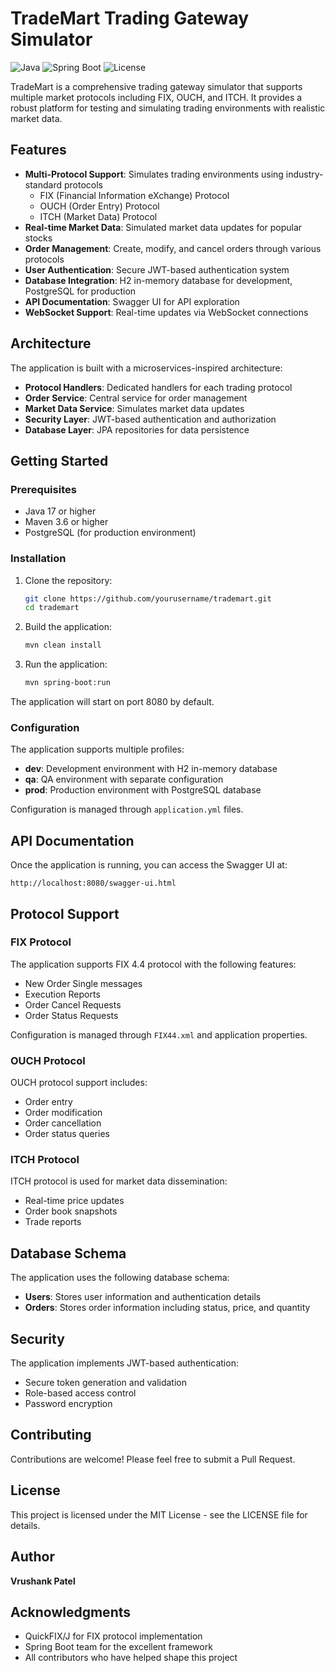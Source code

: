 # TradeMart Trading Gateway Simulator

![Java](https://img.shields.io/badge/Java-17-red.svg)
![Spring Boot](https://img.shields.io/badge/Spring%20Boot-3.2-blue.svg)
![License](https://img.shields.io/badge/License-MIT-green.svg)

TradeMart is a comprehensive trading gateway simulator that supports multiple market protocols including FIX, OUCH, and ITCH. It provides a robust platform for testing and simulating trading environments with realistic market data.

## Features

- **Multi-Protocol Support**: Simulates trading environments using industry-standard protocols
  - FIX (Financial Information eXchange) Protocol
  - OUCH (Order Entry) Protocol
  - ITCH (Market Data) Protocol
- **Real-time Market Data**: Simulated market data updates for popular stocks
- **Order Management**: Create, modify, and cancel orders through various protocols
- **User Authentication**: Secure JWT-based authentication system
- **Database Integration**: H2 in-memory database for development, PostgreSQL for production
- **API Documentation**: Swagger UI for API exploration
- **WebSocket Support**: Real-time updates via WebSocket connections

## Architecture

The application is built with a microservices-inspired architecture:

- **Protocol Handlers**: Dedicated handlers for each trading protocol
- **Order Service**: Central service for order management
- **Market Data Service**: Simulates market data updates
- **Security Layer**: JWT-based authentication and authorization
- **Database Layer**: JPA repositories for data persistence

## Getting Started

### Prerequisites

- Java 17 or higher
- Maven 3.6 or higher
- PostgreSQL (for production environment)

### Installation

1. Clone the repository:
   ```bash
   git clone https://github.com/yourusername/trademart.git
   cd trademart
   ```

2. Build the application:
   ```bash
   mvn clean install
   ```

3. Run the application:
   ```bash
   mvn spring-boot:run
   ```

The application will start on port 8080 by default.

### Configuration

The application supports multiple profiles:

- **dev**: Development environment with H2 in-memory database
- **qa**: QA environment with separate configuration
- **prod**: Production environment with PostgreSQL database

Configuration is managed through `application.yml` files.

## API Documentation

Once the application is running, you can access the Swagger UI at:
```
http://localhost:8080/swagger-ui.html
```

## Protocol Support

### FIX Protocol

The application supports FIX 4.4 protocol with the following features:
- New Order Single messages
- Execution Reports
- Order Cancel Requests
- Order Status Requests

Configuration is managed through `FIX44.xml` and application properties.

### OUCH Protocol

OUCH protocol support includes:
- Order entry
- Order modification
- Order cancellation
- Order status queries

### ITCH Protocol

ITCH protocol is used for market data dissemination:
- Real-time price updates
- Order book snapshots
- Trade reports

## Database Schema

The application uses the following database schema:

- **Users**: Stores user information and authentication details
- **Orders**: Stores order information including status, price, and quantity

## Security

The application implements JWT-based authentication:
- Secure token generation and validation
- Role-based access control
- Password encryption

## Contributing

Contributions are welcome! Please feel free to submit a Pull Request.

## License

This project is licensed under the MIT License - see the LICENSE file for details.

## Author

**Vrushank Patel**

## Acknowledgments

- QuickFIX/J for FIX protocol implementation
- Spring Boot team for the excellent framework
- All contributors who have helped shape this project 